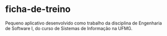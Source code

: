 # ficha-de-treino
Pequeno aplicativo desenvolvido como trabalho da disciplina de Engenharia de Software I, do curso de Sistemas de Informação na UFMG.
